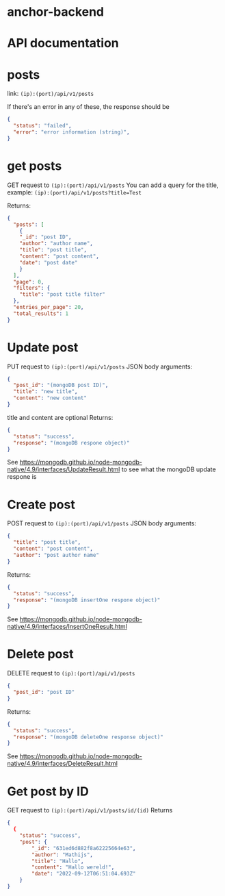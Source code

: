 # anchor-backend


# API documentation
# posts
link: `(ip):(port)/api/v1/posts`

If there's an error in any of these, the response should be
```json
{
  "status": "failed",
  "error": "error information (string)",
}
```

# get posts
GET request to `(ip):(port)/api/v1/posts`
You can add a query for the title, example:
`(ip):(port)/api/v1/posts?title=Test`

Returns:
```json
{
  "posts": [
    {
    "_id": "post ID",
    "author": "author name",
    "title": "post title",
    "content": "post content",
    "date": "post date"
    }
  ],
  "page": 0,
  "filters": {
    "title": "post title filter"
  },
  "entries_per_page": 20,
  "total_results": 1
}
```

# Update post
PUT request to `(ip):(port)/api/v1/posts`
JSON body arguments:
```json
{
  "post_id": "(mongoDB post ID)",
  "title": "new title",
  "content": "new content"
}
```
title and content are optional
Returns:
```json
{
  "status": "success",
  "response": "(mongoDB respone object)"
}
```
See https://mongodb.github.io/node-mongodb-native/4.9/interfaces/UpdateResult.html to see what the mongoDB update respone is



# Create post
POST request to `(ip):(port)/api/v1/posts`
JSON body arguments:
```json
{
  "title": "post title",
  "content": "post content",
  "author": "post author name"
}
```
Returns:
```json
{
  "status": "success",
  "response": "(mongoDB insertOne respone object)"
}
```
See https://mongodb.github.io/node-mongodb-native/4.9/interfaces/InsertOneResult.html



# Delete post
DELETE request to `(ip):(port)/api/v1/posts`
```json
{
  "post_id": "post ID"
}
```
Returns:
```json
{
  "status": "success",
  "response": "(mongoDB deleteOne response object)"
}
```
See https://mongodb.github.io/node-mongodb-native/4.9/interfaces/DeleteResult.html

# Get post by ID
GET request to `(ip):(port)/api/v1/posts/id/(id)`
Returns
```json
{
  {
	"status": "success",
	"post": {
		"_id": "631ed6d882f8a62225664e63",
		"author": "Mathijs",
		"title": "Hallo",
		"content": "Hallo wereld!",
		"date": "2022-09-12T06:51:04.693Z"
	}
}
```